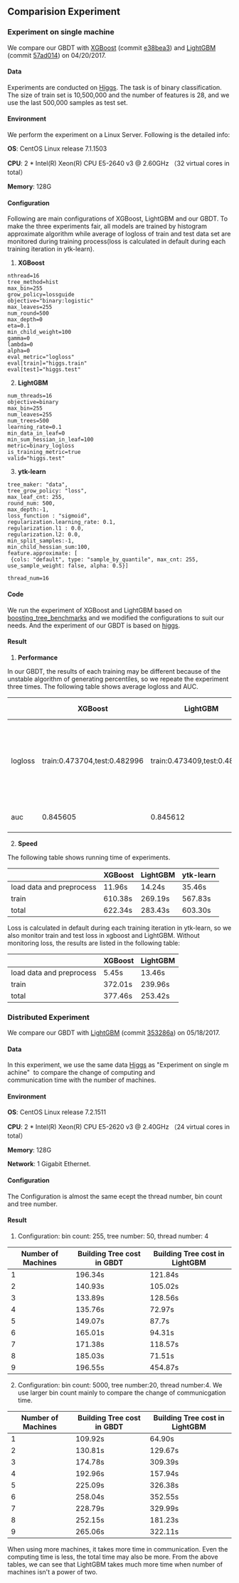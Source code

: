 ## Comparision Experiment

### Experiment on single machine

We compare our GBDT with [XGBoost](https://github.com/dmlc/xgboost) (commit [e38bea3](https://github.com/dmlc/xgboost/commit/e38bea3cdfdde3f1b33343f72db59da06043c73a)) and [LightGBM](https://github.com/Microsoft/LightGBM) (commit [57ad014](https://github.com/Microsoft/LightGBM/commit/57ad0149f9a4342298d95bf0b203115ddf84d7e1)) on 04/20/2017. 

#### Data

Experiments are conducted on [Higgs](https://archive.ics.uci.edu/ml/datasets/HIGGS). The task is of binary classification. The size of train set is 10,500,000 and the number of features is 28, and we use the last 500,000 samples as test set.

#### Environment

We perform the experiment on a Linux Server. Following is the detailed info:

**OS**: CentOS Linux release 7.1.1503

**CPU**: 2 * Intel(R) Xeon(R) CPU E5-2640 v3 @ 2.60GHz （32 virtual cores in total）

**Memory**: 128G

#### Configuration

Following are main configurations of XGBoost, LightGBM and our GBDT. To make the three experiments fair, all models are trained by histogram approximate algorithm while average of logloss of train and test data set are monitored during training process(loss is calculated in default during each training iteration in ytk-learn).

1. **XGBoost**

```
nthread=16
tree_method=hist
max_bin=255
grow_policy=lossguide
objective="binary:logistic"
max_leaves=255
num_round=500
max_depth=0
eta=0.1
min_child_weight=100
gamma=0
lambda=0
alpha=0
eval_metric="logloss"
eval[train]="higgs.train"
eval[test]="higgs.test"
```

2. **LightGBM**

```
num_threads=16
objective=binary
max_bin=255
num_leaves=255
num_trees=500
learning_rate=0.1
min_data_in_leaf=0
min_sum_hessian_in_leaf=100
metric=binary_logloss
is_training_metric=true
valid="higgs.test"
```

3. **ytk-learn**

```
tree_maker: "data",
tree_grow_policy: "loss",
max_leaf_cnt: 255,
round_num: 500,
max_depth:-1,
loss_function : "sigmoid",
regularization.learning_rate: 0.1,
regularization.l1 : 0.0,
regularization.l2: 0.0,
min_split_samples:-1,
min_child_hessian_sum:100,
feature.approximate: [
 {cols: "default", type: "sample_by_quantile", max_cnt: 255, use_sample_weight: false, alpha: 0.5}]
 
thread_num=16
```

#### Code

We run the experiment of XGBoost and LightGBM based on [boosting_tree_benchmarks](https://github.com/guolinke/boosting_tree_benchmarks) and we modified the configurations to suit our needs. And the experiment of our GBDT is based on [higgs](../experiment/higgs).

#### Result

1. **Performance**

In our GBDT, the results of each training may be different because of the unstable algorithm of generating percentiles, so we repeate the experiment three times. The following table shows average logloss and AUC. 

|         | XGBoost                      | LightGBM                     | GBDT in ytk-learn                        |
| ------- | ---------------------------- | ---------------------------- | ---------------------------------------- |
| logloss | train:0.473704,test:0.482996 | train:0.473409,test:0.482948 | (1) train: 0.472630, test: 0.482095<br>(2) train:0.473604, test:0.483073<br>(3) train:0.473141, test:0.482539 |
| auc     | 0.845605                     | 0.845612                     | (1) 0.846235<br>(2) 0.845539<br>(3) 0.845923 |

2. **Speed**

The following table shows running time of experiments.

|                          | XGBoost | LightGBM | ytk-learn |
| ------------------------ | ------- | -------- | --------- |
| load data and preprocess | 11.96s  | 14.24s   | 35.46s    |
| train                    | 610.38s | 269.19s  | 567.83s   |
| total                    | 622.34s | 283.43s  | 603.30s   |

Loss is calculated in default during each training iteration in ytk-learn, so we also monitor train and test loss in xgboost and LightGBM. Without monitoring loss, the results are listed in the following table:

|                          | XGBoost | LightGBM |
| ------------------------ | ------- | -------- |
| load data and preprocess | 5.45s   | 13.46s   |
| train                    | 372.01s | 239.96s  |
| total                    | 377.46s | 253.42s  |



### Distributed Experiment

We compare our GBDT with [LightGBM](https://github.com/Microsoft/LightGBM) (commit [353286a](https://github.com/Microsoft/LightGBM/commit/353286a8d0cd695508f6d6193468d8a8fcc8dbf7)) on 05/18/2017.

#### Data

In this experiment, we use the same data [Higgs](https://archive.ics.uci.edu/ml/datasets/HIGGS) as "Experiment on single machine"  to compare the change of computing and communication time with the number of machines.

#### Environment

**OS**: CentOS Linux release 7.2.1511

**CPU**: 2 * Intel(R) Xeon(R) CPU E5-2620 v3 @ 2.40GHz （24 virtual cores in total）

**Memory**: 128G

**Network**: 1 Gigabit Ethernet.

#### Configuration

The Configuration is almost the same ecept the thread number, bin count and tree number.

#### Result

1. Configuration: bin count: 255, tree number: 50, thread number: 4


| Number of Machines | Building Tree cost in GBDT | Building Tree cost in LightGBM |
| ------------------ | -------------------------- | ------------------------------ |
| 1                  | 196.34s                    | 121.84s                        |
| 2                  | 140.93s                    | 105.02s                        |
| 3                  | 133.89s                    | 128.56s                        |
| 4                  | 135.76s                    | 72.97s                         |
| 5                  | 149.07s                    | 87.7s                          |
| 6                  | 165.01s                    | 94.31s                         |
| 7                  | 171.38s                    | 118.57s                        |
| 8                  | 185.03s                    | 71.51s                         |
| 9                  | 196.55s                    | 454.87s                        |

2. Configuration: bin count: 5000, tree number:20, thread number:4. We use larger bin count mainly to compare the change of communicgation time.

| Number of Machines | Building Tree cost in GBDT | Building Tree cost in LightGBM |
| ------------------ | -------------------------- | ------------------------------ |
| 1                  | 109.92s                    | 64.90s                         |
| 2                  | 130.81s                    | 129.67s                        |
| 3                  | 174.78s                    | 309.39s                        |
| 4                  | 192.96s                    | 157.94s                        |
| 5                  | 225.09s                    | 326.38s                        |
| 6                  | 258.04s                    | 352.55s                        |
| 7                  | 228.79s                    | 329.99s                        |
| 8                  | 252.15s                    | 181.23s                        |
| 9                  | 265.06s                    | 322.11s                        |

When using more machines, it takes more time in communication. Even the computing time is less, the total time may also be more. From the above tables, we can see that LightGBM takes much more time when number of machines isn't a power of two.
